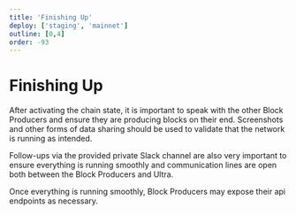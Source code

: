 ```yaml
---
title: 'Finishing Up'
deploy: ['staging', 'mainnet']
outline: [0,4]
order: -93
---
```


# Finishing Up

After activating the chain state, it is important to speak with the other Block Producers and ensure they are producing blocks on their end. Screenshots and other forms of data sharing should be used to validate that the network is running as intended.

Follow-ups via the provided private Slack channel are also very important to ensure everything is running smoothly and communication lines are open both between the Block Producers and Ultra.

Once everything is running smoothly, Block Producers may expose their api endpoints as necessary.